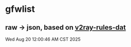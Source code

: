 # gfwlist
## raw -> json, based on [v2ray-rules-dat](https://github.com/Loyalsoldier/v2ray-rules-dat)
Wed Aug 20 12:00:46 AM CST 2025

